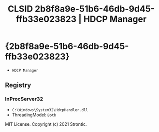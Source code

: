 ﻿---
title: "CLSID 2b8f8a9e-51b6-46db-9d45-ffb33e023823 | HDCP Manager"
excerpt: What is COM-Object CLSID 2b8f8a9e-51b6-46db-9d45-ffb33e023823?
---

# {2b8f8a9e-51b6-46db-9d45-ffb33e023823}

* `HDCP Manager`

## Registry


### InProcServer32

* `C:\Windows\System32\HdcpHandler.dll`
* ThreadingModel: `Both`

MIT License. Copyright (c) 2021 Strontic.


